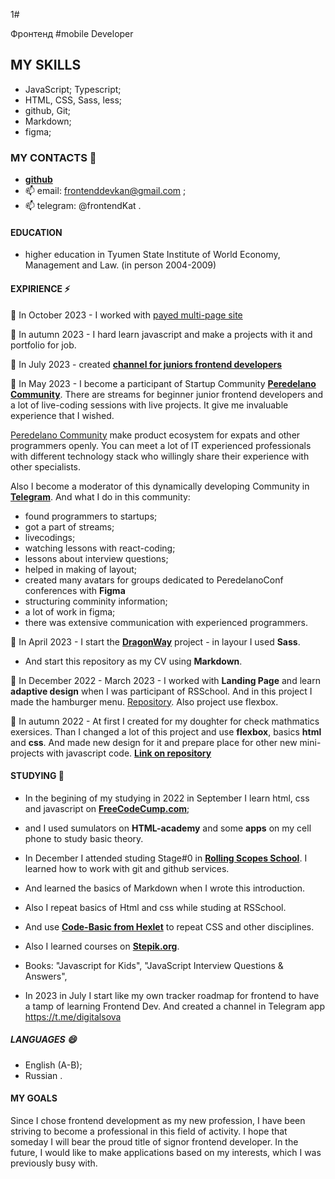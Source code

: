 1#

Фронтенд 
#mobile Developer

## MY SKILLS

- JavaScript; Typescript;
- HTML, CSS, Sass, less;
- github, Git;
- Markdown;
- figma;


### MY CONTACTS 💬
- **[github](https://github.com/frontenddevkan)**
- 📫 email: frontenddevkan@gmail.com ;
- 📫 telegram: @frontendKat .


#### EDUCATION
- higher education in Tyumen State Institute of World Economy, Management and Law. (in person 2004-2009)


#### EXPIRIENCE ⚡

🌱 In October 2023 - I worked with [payed multi-page site](https://doctorhomeopath.ru)

🌱 In autumn 2023 - I hard learn javascript and make a projects with it and portfolio for job.

🌱 In July 2023 - created **[channel for juniors frontend developers](https://t.me/digitalsova)**

🌱 In May 2023 - I become a participant of Startup Community **[Peredelano Community](https://t.me/+SFNoVxR6Nk85ZDYy)**. There are streams for beginner junior frontend developers and a lot of live-coding sessions with live projects. It give me invaluable experience that I wished.

[Peredelano Community](https://t.me/+SFNoVxR6Nk85ZDYy) make product ecosystem for expats and other programmers openly. You can meet a lot of IT experienced professionals with different technology stack who willingly share their experience with other specialists.

Also I become a moderator of this dynamically developing Community in **[Telegram](https://t.me/+SFNoVxR6Nk85ZDYy)**.
And what I do in this community:

- found programmers to startups;
- got a part of streams;
- livecodings;
- watching lessons with react-coding;
- lessons about interview questions;
- helped in making of layout;
- created many avatars for groups dedicated to PeredelanoConf conferences with **Figma**
- structuring comminity information;
- a lot of work in figma;
- there was extensive communication with experienced programmers.

🌱 In April 2023 - I start the **[DragonWay](https://github.com/frontenddevkan/DragonWay)** project - in layour I used **Sass**.
- And start this repository as my CV using **Markdown**.

🌱 In December 2022 - March 2023 - I worked with **Landing Page** and learn **adaptive design** when I was participant of RSSchool. And in this project I made the hamburger menu. [Repository](https://github.com/frontenddevkan/Landing). Also project use flexbox.

🌱  In autumn 2022 - At first I created for my doughter for check mathmatics exersices. Than I changed a lot of this project and use **flexbox**, basics **html** and **css**. And made new design for it and prepare place
for other new mini-projects with javascript code. **[Link on repository](https://github.com/frontenddevkan/PortalForApps)**

#### STUDYING 🔭
- In the begining of my studying in 2022 in September I learn html, css and javascript on **[FreeCodeCump.com](freeCodeCump.com)**;
- and I used sumulators on **HTML-academy** and some **apps** on my cell phone to study basic theory.
- In December I attended studing Stage#0 in **[Rolling Scopes School](https://rollingscopes.com/)**. I learned how to work with git and github services.
- And learned the basics of Markdown when I wrote this introduction.
- Also I repeat basics of Html and css while studing at RSSchool.
- And use **[Code-Basic from Hexlet](https://code-basics.com)** to repeat CSS and other disciplines.
- Also I learned courses on **[Stepik.org](stepik.org)**.
- Books:
"Javascript for Kids",
"JavaScript Interview Questions & Answers",

- In 2023 in July I start like my own tracker roadmap for frontend to have a tamp of learning Frontend Dev. And created a channel in Telegram app https://t.me/digitalsova

##### LANGUAGES 😄
- English (A-B);
- Russian .

#### MY GOALS

Since I chose frontend development as my new profession, I have been striving to become a professional in this field of activity.
I hope that someday I will bear the proud title of signor frontend developer.
In the future, I would like to make applications based on my interests, which I was previously busy with.


